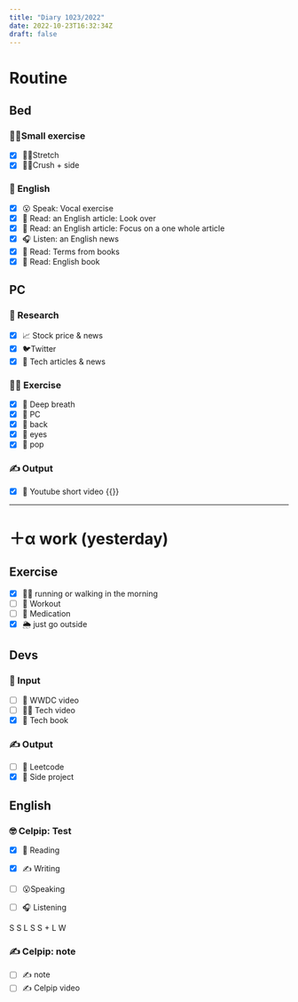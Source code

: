 ```yaml
---
title: "Diary 1023/2022"  
date: 2022-10-23T16:32:34Z
draft: false
---
```

# Routine

## Bed

### 🧘‍♀️Small exercise

- [x]  🤸‍♂️Stretch
- [x]  🧎‍♀️Crush + side

### 🏴󠁧󠁢󠁥󠁮󠁧󠁿 English

- [x]  😮 Speak: Vocal exercise
- [x]  📖 Read: an English article: Look over
- [x]  📖 Read: an English article: Focus on a one whole article
- [x]  🎧 Listen:  an English news
- [x]  📖 Read: Terms from books
- [x]  📖 Read: English book

## PC

### 👀 Research

- [x]  📈 Stock price & news
- [x]  🐦Twitter
- [x]  👾 Tech articles & news

### 🧘‍♀️ Exercise

- [x]  🧘 Deep breath
- [x]  🧘 PC
- [x]  🙆 back
- [x]  🧐 eyes
- [x]  🕺 pop

### ✍️ Output

- [x]  🎥 Youtube short video {{<youtube k4E20mdpMgA>}}

---

# ＋α work (yesterday)

## Exercise

- [x]  🏃‍♀️ running or walking in the morning
- [ ]  💪 Workout
- [ ]  🧘 Medication
- [x]  🌦 just go outside

## Devs

### 👀 Input

- [ ]  🍏 WWDC video
- [ ]  👩‍💻 Tech video
- [x]  📗 Tech book

### ✍️ Output

- [ ]  🎲 Leetcode
- [x]  👾 Side project

## English

### 🤓 Celpip: Test

- [x]  📖 Reading

- [x]  ✍️ Writing
- [ ]  😮Speaking
- [ ]  🎧 Listening

S S L S S + L W

### ✍️ Celpip: note

- [ ]  ✍️ note
- [ ]  ✍️ Celpip video